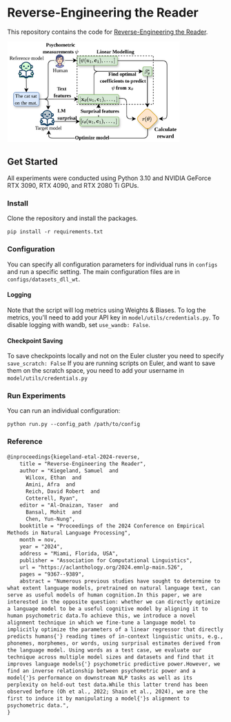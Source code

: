 # Reverse-Engineering the Reader

This repository contains the code for [Reverse-Engineering the Reader](https://arxiv.org/abs/2410.13086).

<p align="left">
  <img src="reverse-engineering-reader-visual.png" width="400">
</p>


## Get Started

All experiments were conducted using Python 3.10 and NVIDIA GeForce RTX 3090, RTX 4090, and RTX 2080 Ti GPUs.

### Install

Clone the repository and install the packages.

```
pip install -r requirements.txt
```

### Configuration

You can specify all configuration parameters for individual runs in `configs` and run a specific setting.
The main configuration files are in `configs/datasets_dll_wt`.

#### Logging
Note that the script will log metrics using Weights & Biases. To log the metrics, you'll need to add your API key in `model/utils/credentials.py`. To disable logging with wandb, set `use_wandb: False`.

#### Checkpoint Saving
To save checkpoints locally and not on the Euler cluster you need to specify `save_scratch: False`
If you are running scripts on Euler, and want to save them on the scratch space,  you need to add your username in `model/utils/credentials.py`

### Run Experiments

You can run an individual configuration:

```
python run.py --config_path /path/to/config
```

### Reference

```
@inproceedings{kiegeland-etal-2024-reverse,
    title = "Reverse-Engineering the Reader",
    author = "Kiegeland, Samuel  and
      Wilcox, Ethan  and
      Amini, Afra  and
      Reich, David Robert  and
      Cotterell, Ryan",
    editor = "Al-Onaizan, Yaser  and
      Bansal, Mohit  and
      Chen, Yun-Nung",
    booktitle = "Proceedings of the 2024 Conference on Empirical Methods in Natural Language Processing",
    month = nov,
    year = "2024",
    address = "Miami, Florida, USA",
    publisher = "Association for Computational Linguistics",
    url = "https://aclanthology.org/2024.emnlp-main.526",
    pages = "9367--9389",
    abstract = "Numerous previous studies have sought to determine to what extent language models, pretrained on natural language text, can serve as useful models of human cognition.In this paper, we are interested in the opposite question: whether we can directly optimize a language model to be a useful cognitive model by aligning it to human psychometric data.To achieve this, we introduce a novel alignment technique in which we fine-tune a language model to implicitly optimize the parameters of a linear regressor that directly predicts humans{'} reading times of in-context linguistic units, e.g., phonemes, morphemes, or words, using surprisal estimates derived from the language model. Using words as a test case, we evaluate our technique across multiple model sizes and datasets and find that it improves language models{'} psychometric predictive power.However, we find an inverse relationship between psychometric power and a model{'}s performance on downstream NLP tasks as well as its perplexity on held-out test data.While this latter trend has been observed before (Oh et al., 2022; Shain et al., 2024), we are the first to induce it by manipulating a model{'}s alignment to psychometric data.",
}
```

